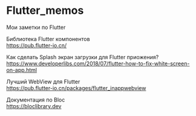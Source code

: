 # Flutter_memos
Мои заметки по Flutter

Библиотека Flutter компонентов<br>
https://pub.flutter-io.cn/

Как сделать Splash экран загрузки для Flutter приожения?<br>
https://www.developerlibs.com/2018/07/flutter-how-to-fix-white-screen-on-app.html

Лучший WebView для Flutter<br>
https://pub.flutter-io.cn/packages/flutter_inappwebview

Документация по Bloc<br>
https://bloclibrary.dev
